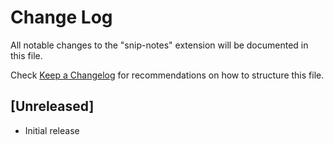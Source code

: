 # Change Log

All notable changes to the "snip-notes" extension will be documented in this file.

Check [Keep a Changelog](http://keepachangelog.com/) for recommendations on how to structure this file.

## [Unreleased]

- Initial release